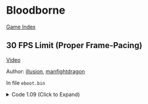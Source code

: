 # Bloodborne

[Game Index](README.md#games)

## 30 FPS Limit (Proper Frame-Pacing)

[Video](https://youtu.be/seKQOQy5Ab4)

Author: [illusion](https://twitter.com/illusion0002), [manfightdragon](https://twitter.com/manfightdragon)

In file `eboot.bin`

<details>
<summary>Code 1.09 (Click to Expand)</summary>

```
# both code must be applied to take effect!!

# lift engine 30 fps cap
# set min timestep to 0.166667
# from manfightdragon
# https://www.patreon.com/posts/47314774
41 C7 44 24 18 89 88 08 3D 48 B9 00 00 00 00 1E

41 C7 44 24 18 89 88 88 3C 48 B9 00 00 00 00 1E

# sceVideoOutSetFlipRate to 0x1
# this works because it is now relying on the kernel function to cap
# the framerate rather than the engine
85 C0 49 89 DC 0F 88 2F 01 00 00 31 F6 89 C7 E8 85 93 4E 00

BE 01 00 00 00 49 89 DC 90 90 90 90 90 89 C7 E8 85 93 4E 00

## notes:
# Kernel function will provide fixed rate of update time.
# 0x0 16.67ms -- 60hz
# 0x1 33.33ms -- 30hz fix bad frame pacing.
# 0x2 50.00ms -- 20hz
##
```

</details>
